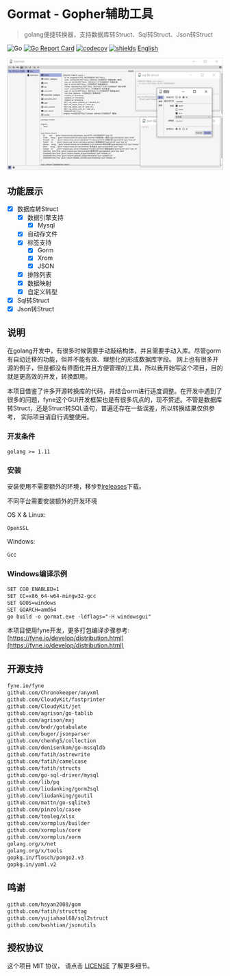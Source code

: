 # Gormat - Gopher辅助工具

> golang便捷转换器，支持数据库转Struct、Sql转Struct、Json转Struct

 ![Go](https://github.com/airplayx/gormat/workflows/Go/badge.svg) 
 [![Go Report Card](https://goreportcard.com/badge/github.com/airplayx/gormat)](https://goreportcard.com/report/github.com/airplayx/gormat)
 [![codecov](https://codecov.io/gh/airplayx/gormat/branch/master/graph/badge.svg)](https://codecov.io/gh/airplayx/gormat)
 [![shields](https://img.shields.io/github/v/release/airplayx/gormat.svg)](https://codecov.io/gh/airplayx/gormat)
 [English](README.md)

![image](assets/show_win_zh.png)

## 功能展示

- [x] 数据库转Struct
    - [x] 数据引擎支持
        - [x] Mysql
    - [x] 自动存文件
    - [x] 标签支持
        - [x] Gorm
        - [x] Xrom
        - [x] JSON
    - [x] 排除列表
    - [x] 数据映射
    - [x] 自定义转型
- [x] Sql转Struct
- [x] Json转Struct

## 说明

在golang开发中，有很多时候需要手动敲结构体，并且需要手动入库。尽管gorm有自动迁移的功能，但并不能有效、理想化的形成数据库字段。
网上也有很多开源的例子，但是都没有界面化并且方便管理的工具，所以我开始写这个项目，目的就是更高效的开发，转换即用。

本项目借鉴了许多开源转换库的代码，并结合orm进行适度调整。在开发中遇到了很多的问题，fyne这个GUI开发框架也是有很多坑点的，现不赘述。不管是数据库转Struct，还是Struct转SQL语句，普遍还存在一些误差，所以转换结果仅供参考，
实际项目请自行调整使用。

### 开发条件

```
golang >= 1.11
```

### 安装

安装使用不需要额外的环境，移步到[releases](https://github.com/airplayx/gormat/releases)下载。

不同平台需要安装额外的开发环境

OS X & Linux:
```sh
OpenSSL
```

Windows:

```sh
Gcc
```

### Windows编译示例

``` golang
SET CGO_ENABLED=1
SET CC=x86_64-w64-mingw32-gcc
SET GOOS=windows
SET GOARCH=amd64
go build -o gormat.exe -ldflags="-H windowsgui"
```

本项目使用fyne开发，更多打包编译步骤参考: [https://fyne.io/develop/distribution.html](https://fyne.io/develop/distribution.html)

## 开源支持

    fyne.io/fyne
   	github.com/Chronokeeper/anyxml
   	github.com/CloudyKit/fastprinter
   	github.com/CloudyKit/jet
   	github.com/agrison/go-tablib
   	github.com/agrison/mxj
   	github.com/bndr/gotabulate
   	github.com/buger/jsonparser
   	github.com/chenhg5/collection
   	github.com/denisenkom/go-mssqldb
   	github.com/fatih/astrewrite
   	github.com/fatih/camelcase
   	github.com/fatih/structs
   	github.com/go-sql-driver/mysql
   	github.com/lib/pq
   	github.com/liudanking/gorm2sql
   	github.com/liudanking/goutil
   	github.com/mattn/go-sqlite3
   	github.com/pinzolo/casee
   	github.com/tealeg/xlsx
   	github.com/xormplus/builder
   	github.com/xormplus/core
   	github.com/xormplus/xorm
   	golang.org/x/net
   	golang.org/x/tools
   	gopkg.in/flosch/pongo2.v3
   	gopkg.in/yaml.v2
	
## 鸣谢

    github.com/hsyan2008/gom
    github.com/fatih/structtag
    github.com/yujiahaol68/sql2struct
    github.com/bashtian/jsonutils

## 授权协议

这个项目 MIT 协议， 请点击 [LICENSE](LICENSE) 了解更多细节。
